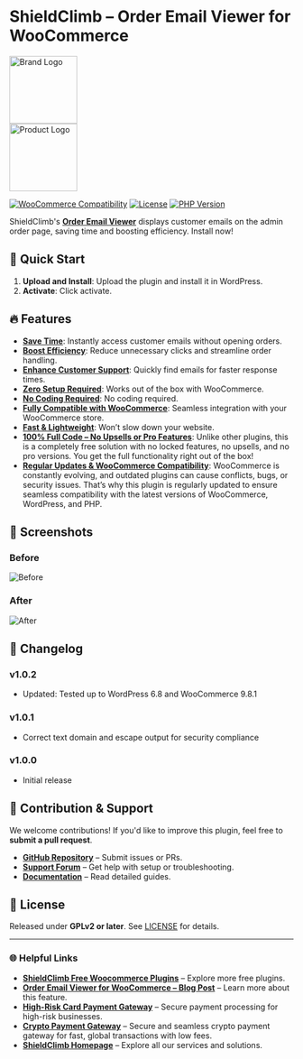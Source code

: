 # ShieldClimb – Order Email Viewer for WooCommerce

<p align="left">
  <img src="https://shieldclimb.com/wp-content/uploads/2025/03/ShieldClimb-logo-with-name-500x200-1.png" alt="Brand Logo" width="120"><br>
  <img src="https://shieldclimb.com/wp-content/uploads/2025/04/shieldclimb-order-email-viewer-logo.png" alt="Product Logo" width="120">
</p>

[![WooCommerce Compatibility](https://img.shields.io/badge/WooCommerce-5.8+-blue)](https://woocommerce.com/)
[![License](https://img.shields.io/badge/License-GPLv2%2B-blue)](https://www.gnu.org/licenses/old-licenses/gpl-2.0.html)
[![PHP Version](https://img.shields.io/badge/PHP-7.2+-blue)](https://www.php.net/)

ShieldClimb's **[Order Email Viewer](https://shieldclimb.com/free-woocommerce-plugins/order-email-viewer/)** displays customer emails on the admin order page, saving time and boosting efficiency. Install now!

## 🚀 Quick Start

1. **Upload and Install**: Upload the plugin and install it in WordPress.
2. **Activate**: Click activate.

## 🔥 Features

- **[Save Time](https://shieldclimb.com/free-woocommerce-plugins/order-email-viewer/)**: Instantly access customer emails without opening orders.
- **[Boost Efficiency](https://shieldclimb.com/free-woocommerce-plugins/order-email-viewer/)**: Reduce unnecessary clicks and streamline order handling.
- **[Enhance Customer Support](https://shieldclimb.com/free-woocommerce-plugins/order-email-viewer/)**: Quickly find emails for faster response times.
- **[Zero Setup Required](https://shieldclimb.com/free-woocommerce-plugins/order-email-viewer/)**: Works out of the box with WooCommerce.
- **[No Coding Required](https://shieldclimb.com/free-woocommerce-plugins/order-email-viewer/)**: No coding required.
- **[Fully Compatible with WooCommerce](https://shieldclimb.com/free-woocommerce-plugins/order-email-viewer/)**: Seamless integration with your WooCommerce store.
- **[Fast & Lightweight](https://shieldclimb.com/free-woocommerce-plugins/order-email-viewer/)**: Won’t slow down your website.
- **[100% Full Code – No Upsells or Pro Features](https://shieldclimb.com/free-woocommerce-plugins/order-email-viewer/)**: Unlike other plugins, this is a completely free solution with no locked features, no upsells, and no pro versions. You get the full functionality right out of the box!
- **[Regular Updates & WooCommerce Compatibility](https://shieldclimb.com/free-woocommerce-plugins/order-email-viewer/)**: WooCommerce is constantly evolving, and outdated plugins can cause conflicts, bugs, or security issues. That’s why this plugin is regularly updated to ensure seamless compatibility with the latest versions of WooCommerce, WordPress, and PHP.

## 📸 Screenshots

### Before
![Before](https://shieldclimb.com/wp-content/uploads/2025/04/screenshot-1-3.png)

### After
![After](https://shieldclimb.com/wp-content/uploads/2025/04/screenshot-2-3.png)

## 📜 Changelog

### v1.0.2
- Updated: Tested up to WordPress 6.8 and WooCommerce 9.8.1

### v1.0.1
- Correct text domain and escape output for security compliance

### v1.0.0
- Initial release

## 🤝 Contribution & Support

We welcome contributions! If you'd like to improve this plugin, feel free to **submit a pull request**.

- **[GitHub Repository](https://github.com/shieldclimb/order-email-viewer/)** – Submit issues or PRs.
- **[Support Forum](https://shieldclimb.com/contact-us/)** – Get help with setup or troubleshooting.
- **[Documentation](https://shieldclimb.com/free-woocommerce-plugins/order-email-viewer/)** – Read detailed guides.

## 📜 License

Released under **GPLv2 or later**. See [LICENSE](https://www.gnu.org/licenses/old-licenses/gpl-2.0.html) for details.

---
### 🌐 Helpful Links
- **[ShieldClimb Free Woocommerce Plugins](https://shieldclimb.com/free-woocommerce-plugins/)** – Explore more free plugins.
- **[Order Email Viewer for WooCommerce – Blog Post](https://shieldclimb.com/blog/order-email-viewer-for-woocommerce/)** – Learn more about this feature.
- **[High-Risk Card Payment Gateway](https://shieldclimb.com/high-risk-card-payment-gateway/)** – Secure payment processing for high-risk businesses.
- **[Crypto Payment Gateway](https://shieldclimb.com/crypto-payment-gateway/)** – Secure and seamless crypto payment gateway for fast, global transactions with low fees. 
- **[ShieldClimb Homepage](https://shieldclimb.com/)** – Explore all our services and solutions.